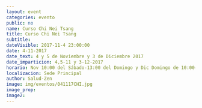 ```yaml
---
layout: event
categories: evento
public: no
name: Curso Chi Nei Tsang
title: Curso Chi Nei Tsang
subtitle:
dateVisible: 2017-11-4 23:00:00
date: 4-11-2017
date_text: 4 y 5 de Noviembre y 3 de Diciembre 2017
date_imparticion: 4,5-11 y 3-12-2017
horario: Nov 10:00 del Sábado-13:00 del Domingo y Dic Domingo de 10:00-13:00
localizacion: Sede Principal
author: Salud-Zen
image: img/eventos/041117CHI.jpg
image_prop:
image2:
---
```

